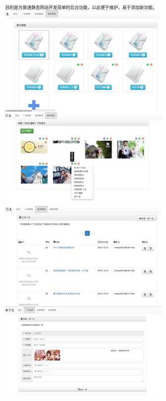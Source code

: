 目的是为普通静态网站开发简单的后台功能，以此便于维护，易于添加新功能。
![image](https://github.com/MRchenkuan/backstage/blob/master/PUBLIC/preview/5283FF30-3020-488F-9FEE-D8421006CF8D.png)
![image](https://github.com/MRchenkuan/backstage/blob/master/PUBLIC/preview/6B184A57-0FF9-4012-82FA-139385B8E47B.png)
![image](https://github.com/MRchenkuan/backstage/blob/master/PUBLIC/preview/75888BEA-30F8-4D06-9433-CC9E8EFC513F.png)
![image](https://github.com/MRchenkuan/backstage/blob/master/PUBLIC/preview/F7308326-684B-41A9-9F27-7091D2764B2A.png)
